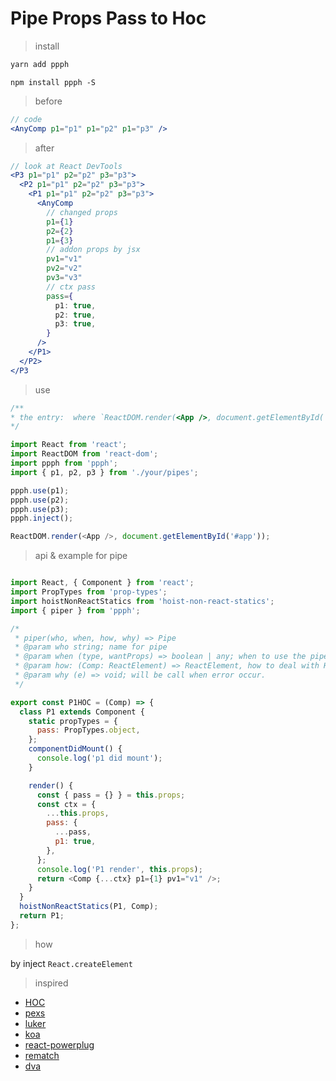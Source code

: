# **P**ipe **P**rops **P**ass to **H**oc

> install

```bash
yarn add ppph
```

```
npm install ppph -S
```


> before
```jsx
// code
<AnyComp p1="p1" p1="p2" p1="p3" />
```

> after
```jsx
// look at React DevTools
<P3 p1="p1" p2="p2" p3="p3">
  <P2 p1="p1" p2="p2" p3="p3">
    <P1 p1="p1" p2="p2" p3="p3">
      <AnyComp
        // changed props
        p1={1}
        p2={2}
        p1={3}
        // addon props by jsx
        pv1="v1"
        pv2="v2"
        pv3="v3"
        // ctx pass
        pass={
          p1: true,
          p2: true,
          p3: true,
        }
      />
    </P1>
  </P2>
</P3
```

> use

```js
/**
* the entry:  where `ReactDOM.render(<App />, document.getElementById('#app'))`
*/

import React from 'react';
import ReactDOM from 'react-dom';
import ppph from 'ppph';
import { p1, p2, p3 } from './your/pipes';

ppph.use(p1);
ppph.use(p2);
ppph.use(p3);
ppph.inject();

ReactDOM.render(<App />, document.getElementById('#app'));
```

> api & example for pipe
```js

import React, { Component } from 'react';
import PropTypes from 'prop-types';
import hoistNonReactStatics from 'hoist-non-react-statics';
import { piper } from 'ppph';

/*
 * piper(who, when, how, why) => Pipe
 * @param who string; name for pipe
 * @param when (type, wantProps) => boolean | any; when to use the pipe
 * @param how: (Comp: ReactElement) => ReactElement, how to deal with HOC
 * @param why (e) => void; will be call when error occur.
 */

export const P1HOC = (Comp) => {
  class P1 extends Component {
    static propTypes = {
      pass: PropTypes.object,
    };
    componentDidMount() {
      console.log('p1 did mount');
    }

    render() {
      const { pass = {} } = this.props;
      const ctx = {
        ...this.props,
        pass: {
          ...pass,
          p1: true,
        },
      };
      console.log('P1 render', this.props);
      return <Comp {...ctx} p1={1} pv1="v1" />;
    }
  }
  hoistNonReactStatics(P1, Comp);
  return P1;
};
```

> how

by inject `React.createElement`

> inspired

- [HOC](https://reactjs.org/docs/higher-order-components.html)
- [pexs](https://wnpm.corp.bianlifeng.com/package/@wnpm/pexs)
- [luker](https://wnpm.corp.bianlifeng.com/package/@wnpm/lurker)
- [koa](https://github.com/koajs/koa/)
- [react-powerplug](https://github.com/renatorib/react-powerplug)
- [rematch](https://github.com/rematch/rematch)
- [dva](https://github.com/dvajs/dva)
